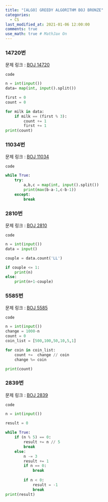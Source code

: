 ```yaml
---
title: "[ALGO] GREEDY ALGORITHM BOJ BRONZE"
categories: 
  - CS
last_modified_at: 2021-01-06 12:00:00
comments: true
use_math: true # MathJax On
---
```


### 14720번
문제 링크 : [BOJ 14720](https://www.acmicpc.net/problem/14720)

`code`
```py
n = int(input())
data= map(int, input().split())

first = 0
count = 0

for milk in data:
	if milk == (first % 3):
		count += 1
		first += 1
print(count)
```

### 11034번
문제 링크 : [BOJ 11034](https://www.acmicpc.net/problem/11034)

`code`
```py
while True:
    try:
        a,b,c = map(int, input().split())
        print(max(b-a-1,c-b-1))
    except:
        break
```

### 2810번
문제 링크 : [BOJ 2810](https://www.acmicpc.net/problem/2810)

`code`
```py
n = int(input())
data = input()

couple = data.count('LL')

if couple <= 1:
    print(n)
else:
    print(n+1-couple)
```

### 5585번
문제 링크 : [BOJ 5585](https://www.acmicpc.net/problem/5585)

`code`
```py
n = int(input())
change = 1000-n
count = 0
coin_list = [500,100,50,10,5,1]

for coin in coin_list:
	count +=  change // coin
	change %= coin

print(count)
```

### 2839번
문제 링크 : [BOJ 2839](https://www.acmicpc.net/problem/2839)

`code`
```py
n = int(input())

result = 0
 
while True:
    if (n % 5) == 0:
        result += n // 5
        break
    else:
        n -= 3
        result += 1
        if n == 0:
            break
       
        if n < 0:
            result = -1
            break
print(result)
```
